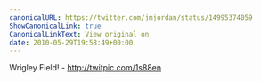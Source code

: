 ```yaml
---
canonicalURL: https://twitter.com/jmjordan/status/14995374059
ShowCanonicalLink: true
CanonicalLinkText: View original on
date: 2010-05-29T19:58:49+00:00
---
```

Wrigley Field! - http://twitpic.com/1s88en